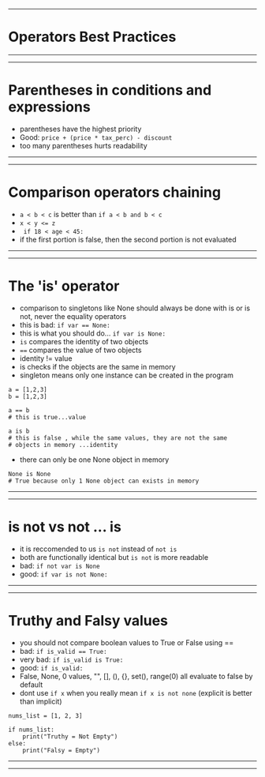 ***
# Operators Best Practices
***
***
# Parentheses in conditions and expressions
* parentheses have the highest priority
* Good: ```price + (price * tax_perc) - discount```
* too many parentheses hurts readability
***
***
# Comparison operators chaining
* ```a < b < c``` is better than ```if a < b and b < c ```
* ```x < y <= z```
* ``` if 18 < age < 45:```
* if the first portion is false, then the second portion is not evaluated
***
***
# The 'is' operator
* comparison to singletons like None should always be done with is or is not, never the equality operators 
* this is bad: ```if var == None:```
* this is what you should do... ```if var is None:```
* ```is``` compares the identity of two objects
* ```==``` compares the value of two objects
* identity != value
* is checks if the objects are the same in memory 
* singleton means only one instance can be created in the program
```
a = [1,2,3]
b = [1,2,3]

a == b
# this is true...value

a is b
# this is false , while the same values, they are not the same
# objects in memory ...identity
```
* there can only be one None object in memory 
```
None is None 
# True because only 1 None object can exists in memory
```
***
***
# is not vs not ... is
* it is reccomended to us ```is not``` instead of ```not is```
* both are functionally identical but ```is not``` is more readable
* bad: ```if not var is None```
* good: ```if var is not None:```
***
***
# Truthy and Falsy values
* you should not compare boolean values to True or False using ==
* bad: ```if is_valid == True:```
* very bad: ```if is_valid is True:```
* good: ```if is_valid:```
* False, None, 0 values, "", [], (), {}, set(), range(0) all evaluate to false by default
* dont use ```if x``` when you really mean ```if x is not none``` (explicit is better than implicit)
```
nums_list = [1, 2, 3]
     
if nums_list:
    print("Truthy = Not Empty")
else:
    print("Falsy = Empty")
```
***
***
#